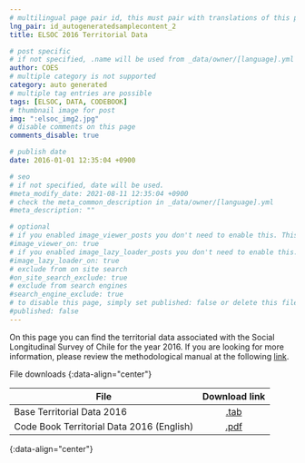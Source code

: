 ```yaml
---
# multilingual page pair id, this must pair with translations of this page. (This name must be unique)
lng_pair: id_autogeneratedsamplecontent_2
title: ELSOC 2016 Territorial Data

# post specific
# if not specified, .name will be used from _data/owner/[language].yml
author: COES
# multiple category is not supported
category: auto generated
# multiple tag entries are possible
tags: [ELSOC, DATA, CODEBOOK]
# thumbnail image for post
img: ":elsoc_img2.jpg"
# disable comments on this page
comments_disable: true

# publish date
date: 2016-01-01 12:35:04 +0900

# seo
# if not specified, date will be used.
#meta_modify_date: 2021-08-11 12:35:04 +0900
# check the meta_common_description in _data/owner/[language].yml
#meta_description: ""

# optional
# if you enabled image_viewer_posts you don't need to enable this. This is only if image_viewer_posts = false
#image_viewer_on: true
# if you enabled image_lazy_loader_posts you don't need to enable this. This is only if image_lazy_loader_posts = false
#image_lazy_loader_on: true
# exclude from on site search
#on_site_search_exclude: true
# exclude from search engines
#search_engine_exclude: true
# to disable this page, simply set published: false or delete this file
#published: false
---
```


<!-- outline-start -->

On this page you can find the territorial data associated with the Social Longitudinal Survey of Chile for the year 2016. If you are looking for more information, please review the methodological manual at the following [link](https://coes.cl/encuesta-panel-methodological-manual-elsoc/).

 

File downloads
{:data-align="center"}
        

|File                 |   Download link                           |
| ------------------- | :---------------------------------------: |
| Base Territorial Data 2016    |[.tab](https://dataverse.harvard.edu/file.xhtml?fileId=5216817&version=1.0)                                        |
| Code Book Territorial Data 2016 (English) |[.pdf](https://dataverse.harvard.edu/file.xhtml?fileId=5216816&version=1.0)              |
{:data-align="center"}
        



